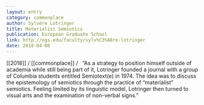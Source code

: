 ```yaml
---
layout: entry
category: commonplace
author: Sylvère Lotringer
title: Materialist Semiotics
publication: European Graduate School
link: http://egs.edu/faculty/sylv%C3%A8re-lotringer
date: 2018-04-08
---
```


[[2018]] / [[commonplace]] / 
 
“As a strategy to position himself outside of academia while still being part of it, Lotringer founded a journal with a group of Columbia students entitled Semiotext(e) in 1974. The idea was to discuss the epistemology of semiotics through the practice of “materialist” semiotics. Feeling limited by its linguistic model, Lotringer then turned to visual arts and the examination of non-verbal signs.”